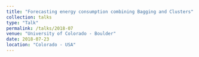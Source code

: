 ```yaml
---
title: "Forecasting energy consumption combining Bagging and Clusters"
collection: talks
type: "Talk"
permalink: /talks/2018-07
venue: "University of Colorado - Boulder"
date: 2018-07-23
location: "Colorado - USA"
---
```


